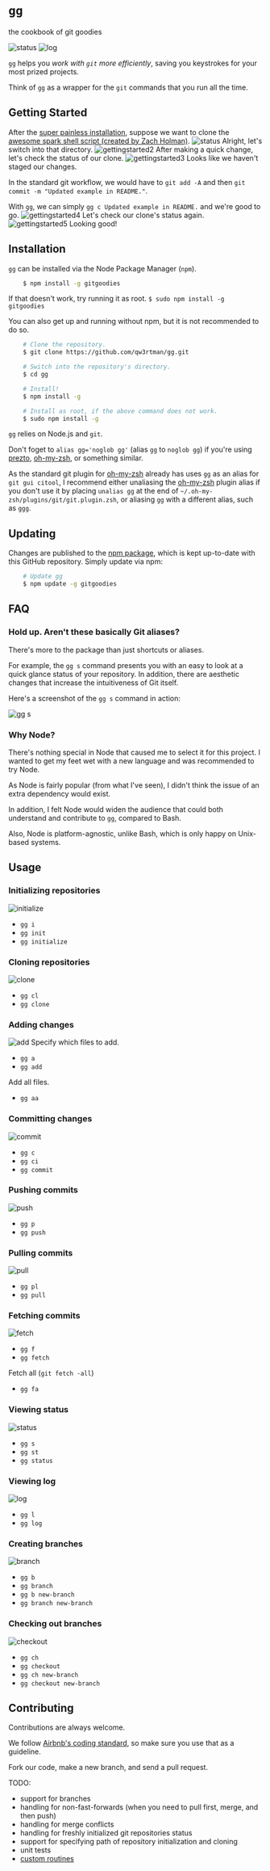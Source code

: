 `gg`
==

the cookbook of git goodies

![status](http://qw3rtman.github.io/gg/screenshots/status.png)
![log](http://qw3rtman.github.io/gg/screenshots/log.png)

`gg` helps you *work with `git` more efficiently*, saving you keystrokes for your most prized projects.

Think of `gg` as a wrapper for the `git` commands that you run all the time.

## Getting Started
After the [super painless installation](#installation), suppose we want to clone the [awesome spark shell script (created by Zach Holman)](https://github.com/holman/spark).
![status](http://qw3rtman.github.io/gg/screenshots/clone.png)
Alright, let's switch into that directory.
![gettingstarted2](http://qw3rtman.github.io/gg/screenshots/gettingstarted2.png)
After making a quick change, let's check the status of our clone.
![gettingstarted3](http://qw3rtman.github.io/gg/screenshots/gettingstarted3.png)
Looks like we haven't staged our changes.

In the standard git workflow, we would have to `git add -A` and then `git commit -m "Updated example in README."`.

With `gg`, we can simply `gg c Updated example in README.` and we're good to go.
![gettingstarted4](http://qw3rtman.github.io/gg/screenshots/gettingstarted4.png)
Let's check our clone's status again.
![gettingstarted5](http://qw3rtman.github.io/gg/screenshots/gettingstarted5.png)
Looking good!

## Installation
`gg` can be installed via the Node Package Manager (`npm`).

```sh
	$ npm install -g gitgoodies
```

If that doesn't work, try running it as root. `$ sudo npm install -g gitgoodies`

You can also get up and running without npm, but it is not recommended to do so.

```sh
	# Clone the repository.
	$ git clone https://github.com/qw3rtman/gg.git

	# Switch into the repository's directory.
	$ cd gg

	# Install!
	$ npm install -g

	# Install as root, if the above command does not work.
	$ sudo npm install -g
```

`gg` relies on Node.js and `git`.

Don't foget to `alias gg='noglob gg'` (alias `gg` to `noglob gg`) if you're using [prezto](https://github.com/sorin-ionescu/prezto), [oh-my-zsh](https://github.com/robbyrussell/oh-my-zsh), or something similar.

As the standard git plugin for [oh-my-zsh](https://github.com/robbyrussell/oh-my-zsh) already has uses `gg` as an alias for `git gui citool`, I recommend either unaliasing the [oh-my-zsh](https://github.com/robbyrussell/oh-my-zsh) plugin alias if you don't use it by placing `unalias gg` at the end of `~/.oh-my-zsh/plugins/git/git.plugin.zsh`, or aliasing `gg` with a different alias, such as `ggg`.

## Updating
Changes are published to the [npm package](https://www.npmjs.com/package/gitgoodies), which is kept up-to-date with this GitHub repository. Simply update via npm:

```sh
	# Update gg
	$ npm update -g gitgoodies
```

## FAQ
### Hold up. Aren't these basically Git aliases?
There's more to the package than just shortcuts or aliases.

For example, the `gg s` command presents you with an easy to look at a quick glance status of your repository. In addition, there are aesthetic changes that increase the intuitiveness of Git itself.

Here's a screenshot of the `gg s` command in action:

![`gg s`](http://i.imgur.com/qXSPuv4.jpg)

### Why Node?
There's nothing special in Node that caused me to select it for this project. I wanted to get my feet wet with a new language and was recommended to try Node.

As Node is fairly popular (from what I've seen), I didn't think the issue of an extra dependency would exist.

In addition, I felt Node would widen the audience that could both understand and contribute to `gg`, compared to Bash.

Also, Node is platform-agnostic, unlike Bash, which is only happy on Unix-based systems.

## Usage
### Initializing repositories
![initialize](http://qw3rtman.github.io/gg/screenshots/initialize.png)
* `gg i`
* `gg init`
* `gg initialize`

### Cloning repositories
![clone](http://qw3rtman.github.io/gg/screenshots/clone.png)
* `gg cl`
* `gg clone`

### Adding changes
![add](http://qw3rtman.github.io/gg/screenshots/add.png)
Specify which files to add.
* `gg a`
* `gg add`

Add all files.
* `gg aa`

### Committing changes
![commit](http://qw3rtman.github.io/gg/screenshots/commit.png)
* `gg c`
* `gg ci`
* `gg commit`

### Pushing commits
![push](http://qw3rtman.github.io/gg/screenshots/push.png)
* `gg p`
* `gg push`

### Pulling commits
![pull](http://qw3rtman.github.io/gg/screenshots/pull.png)
* `gg pl`
* `gg pull`

### Fetching commits
![fetch](http://qw3rtman.github.io/gg/screenshots/fetch.png)
* `gg f`
* `gg fetch`

Fetch all (`git fetch -all`)
* `gg fa`

### Viewing status
![status](http://qw3rtman.github.io/gg/screenshots/status.png)
* `gg s`
* `gg st`
* `gg status`

### Viewing log
![log](http://qw3rtman.github.io/gg/screenshots/log.png)
* `gg l`
* `gg log`

### Creating branches
![branch](http://qw3rtman.github.io/gg/screenshots/branch.png)
* `gg b`
* `gg branch`
* `gg b new-branch`
* `gg branch new-branch`

### Checking out branches
![checkout](http://qw3rtman.github.io/gg/screenshots/checkout.png)
* `gg ch`
* `gg checkout`
* `gg ch new-branch`
* `gg checkout new-branch`

## Contributing
Contributions are always welcome.

We follow [Airbnb's coding standard](https://github.com/airbnb/javascript), so make sure you use that as a guideline.

Fork our code, make a new branch, and send a pull request.

TODO:
* support for branches
* handling for non-fast-forwards (when you need to pull first, merge, and then push)
* handling for merge conflicts
* handling for freshly initialized git repositories status
* support for specifying path of repository initialization and cloning
* unit tests
* [custom routines](https://github.com/qw3rtman/gg/issues/5)
